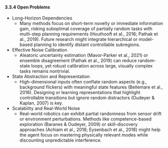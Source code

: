 #### 3.3.4 Open Problems

- Long-Horizon Dependencies
  - Many methods focus on short-term novelty or immediate information gain, risking suboptimal coverage of partially random tasks with multi-step planning requirements (Houthooft et al., 2016; Pathak et al., 2019). Future research might integrate hierarchical or model-based planning to identify distant controllable subregions.
- Effective Noise Calibration
  - Aleatoric uncertainty estimation (Mavor-Parker et al., 2021) or ensemble disagreement (Pathak et al., 2019) can reduce random-state loops, yet robust calibration across large, visually complex tasks remains nontrivial.
- State Abstraction and Representation
  - High-dimensional inputs often conflate random aspects (e.g., background flickers) with meaningful state features (Bellemare et al., 2016). Designing or learning representations that highlight controllable transitions but ignore random distractors (Oudeyer & Kaplan, 2007) is key.
- Scalability and Real-World Noise
  - Real-world robotics can exhibit partial randomness from sensor drift or environment perturbations. Methods like competence-based exploration (Baranes & Oudeyer, 2009) or skill-discovery approaches (Achiam et al., 2018; Eysenbach et al., 2018) might help the agent focus on mastering physically relevant modes while discounting unpredictable interference.
